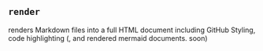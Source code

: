 ## `render`

renders Markdown files into a full HTML document including GitHub Styling, code highlighting (, and rendered mermaid documents. soon)
